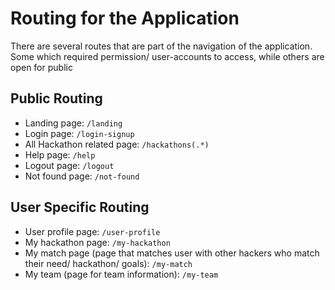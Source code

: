 # Routing for the Application
There are several routes that are part of the navigation of the application. Some which required permission/ user-accounts to access, while others are open for public

## Public Routing
- Landing page: `/landing`
- Login page: `/login-signup`
- All Hackathon related page: `/hackathons(.*)`
- Help page: `/help`
- Logout page: `/logout`
- Not found page: `/not-found`

## User Specific Routing
- User profile page:  `/user-profile`
- My hackathon page:  `/my-hackathon`
- My match page (page that matches user with other hackers who match their need/ hackathon/ goals): `/my-match`
- My team (page for team information): `/my-team`